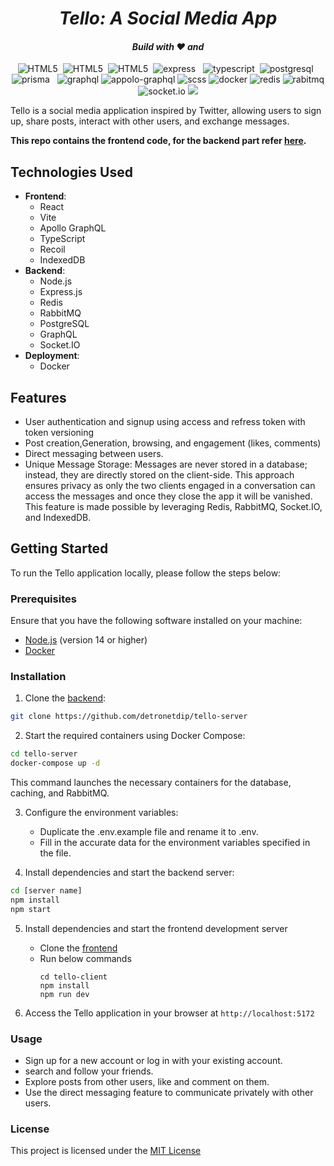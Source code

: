   <h1 align="center"><i>Tello: A Social Media App</i></h1>

<p>
  <h4 align="center"><i>Build with ❤️ and</i></h4>
</p>
<p align="center"> 
    <img alt="HTML5" src="https://img.shields.io/badge/Node.js-339933?logo=nodedotjs&logoColor=white"/>&nbsp;
    <img alt="HTML5" src="https://img.shields.io/badge/React-20232A?logo=react&logoColor=61DAFB"/>&nbsp;
    <img alt="HTML5" src="https://img.shields.io/badge/React_Router-CA4245?logo=react-router&logoColor=white"/>&nbsp;
    <img src="https://img.shields.io/badge/Express.js-000000?logo=express&logoColor=white" alt="express" />
    &nbsp;
    <img src="https://img.shields.io/badge/TypeScript-007ACC?logo=typescript&logoColor=white" alt="typescript" />&nbsp;
    <img src="https://img.shields.io/badge/PostgreSQL-316192?logo=postgresql&logoColor=white" alt="postgresql"/>
    &nbsp;
    <img src="https://img.shields.io/badge/Prisma-3982CE?logo=Prisma&logoColor=white" alt="prisma"/>
    &nbsp;
    <img src="https://img.shields.io/badge/GraphQl-E10098?logo=graphql&logoColor=white" alt="graphql"/>
    <img src="https://img.shields.io/badge/Apollo%20GraphQL-311C87?&logo=Apollo%20GraphQL&logoColor=white" alt="appolo-graphql"/>
    <img src="https://img.shields.io/badge/Sass-CC6699?logo=sass&logoColor=white" alt="scss"/>
    <img src="https://img.shields.io/badge/Docker-2CA5E0?logo=docker&logoColor=white" alt="docker"/>
    <img src="https://img.shields.io/badge/redis-CC0000.svg?&logo=redis&logoColor=white" alt="redis"/>
    <img src="https://img.shields.io/badge/rabbitmq-%23FF6600.svg?&logo=rabbitmq&logoColor=white" alt="rabitmq"/>
    <img src="https://img.shields.io/badge/Socket.io-010101?&logo=Socket.io&logoColor=white" alt="socket.io"/>
    <img src="https://img.shields.io/badge/Vite-B73BFE?logo=vite&logoColor=FFD62E"/>
</p>

Tello is a social media application inspired by Twitter, allowing users to sign up, share posts, interact with other users, and exchange messages.

**This repo contains the frontend code, for the backend part refer [here](https://github.com/detronetdip/tello-server).**

## Technologies Used

- **Frontend**:
  - React
  - Vite
  - Apollo GraphQL
  - TypeScript
  - Recoil
  - IndexedDB
- **Backend**:
  - Node.js
  - Express.js
  - Redis
  - RabbitMQ
  - PostgreSQL
  - GraphQL
  - Socket.IO
- **Deployment**:
  - Docker

## Features

- User authentication and signup using access and refress token with token versioning
- Post creation,Generation, browsing, and engagement (likes, comments)
- Direct messaging between users.
- Unique Message Storage: Messages are never stored in a database; instead, they are directly stored on the client-side. This approach ensures privacy as only the two clients engaged in a conversation can access the messages and once they close the app it will be vanished. This feature is made possible by leveraging Redis, RabbitMQ, Socket.IO, and IndexedDB.

## Getting Started

To run the Tello application locally, please follow the steps below:

### Prerequisites

Ensure that you have the following software installed on your machine:

- [Node.js](https://nodejs.org/) (version 14 or higher)
- [Docker](https://www.docker.com/)

### Installation

1. Clone the [backend](https://github.com/detronetdip/tello-server):

```bash
git clone https://github.com/detronetdip/tello-server
```

2. Start the required containers using Docker Compose:

```bash
cd tello-server
docker-compose up -d
```

This command launches the necessary containers for the database, caching, and RabbitMQ.

3. Configure the environment variables:

   - Duplicate the .env.example file and rename it to .env.
   - Fill in the accurate data for the environment variables specified in the file.

4. Install dependencies and start the backend server:

```bash
cd [server name]
npm install
npm start
```

5. Install dependencies and start the frontend development server

   - Clone the [frontend](https://github.com/detronetdip/tello-client)
   - Run below commands
     ```
     cd tello-client
     npm install
     npm run dev
     ```

6. Access the Tello application in your browser at `http://localhost:5172`

### Usage

- Sign up for a new account or log in with your existing account.
- search and follow your friends.
- Explore posts from other users, like and comment on them.
- Use the direct messaging feature to communicate privately with other users.

### License

This project is licensed under the [MIT License](/LICENSE)

